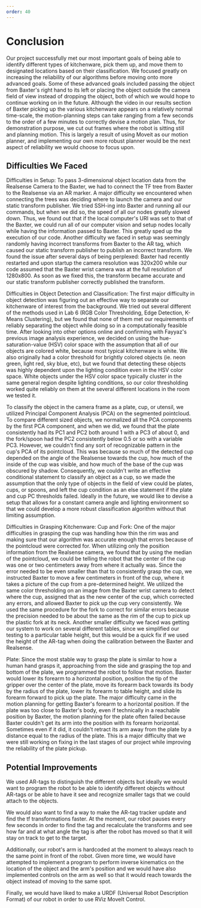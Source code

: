 ```yaml
---
order: 40
---
```


# Conclusion

Our project successfully met our most important goals of being able to identify different types of kitchenware, pick them up, and move them to designated locations based on their classification.  We focused greatly on increasing the reliability of our algorithms before moving onto more advanced goals. Some of these advanced goals included passing the object from Baxter's right hand to its left or placing the object outside the camera field of view instead of dropping the object, both of which we would hope to continue working on in the future. Although the video in our results section of Baxter picking up the various kitchenware appears on a relatively normal time-scale, the motion-planning steps can take ranging from a few seconds to the order of a few minutes to correctly devise a motion plan. Thus, for demonstration purpose, we cut out frames where the robot is sitting still and planning motion. This is largely a result of using Moveit as our motion planner, and implementing our own more robust planner would be the next aspect of reliability we would choose to focus upon.   

## Difficulties We Faced
Difficulties in Setup:
To pass 3-dimensional object location data from the Realsense Camera to the Baxter, we had to connect the TF tree from Baxter to the Realsense via an AR marker. A major difficulty we encountered when connecting the trees was deciding where to launch the camera and our static transform publisher. We tried SSH-ing into Baxter and running all our commands, but when we did so, the speed of all our nodes greatly slowed down. Thus, we found out that if the local computer's URI was set to that of the Baxter, we could run all of our computer vision and setup nodes locally while having the information passed to Baxter. This greatly sped up the execution of our code. Another difficulty we faced in setup was seemingly randomly having incorrect transforms from Baxter to the AR tag, which caused our static transform publisher to publish an incorrect transform. We found the issue after several days of being perplexed: Baxter had recently restarted and upon startup the camera resolution was 320x200 while our code assumed that the Baxter wrist camera was at the full resolution of 1280x800. As soon as we fixed this, the transform became accurate and our static transform publisher correctly published the transform.

Difficulties in Object Detection and Classification:
The first major difficulty in object detection was figuring out an effective way to separate our kitchenware of interest from the background. We tried out several different of the methods used in Lab 6 (RGB Color Thresholding, Edge Detection, K-Means Clustering), but we found that none of them met our requirements of reliably separating the object while doing so in a computationally feasible time. After looking into other options online and confirming with Fayyaz's previous image analysis experience, we decided on using the hue-saturation-value (HSV) color space with the assumption that all of our objects are colored white, because most typical kitchenware is white. We also originally had a color threshold for brightly colored objects (ie. neon green, light red, sky blue, etc), but we found that detecting these objects was highly dependent upon the lighting condition even in the HSV color space. White objects under the HSV color space typically cluster in the same general region despite lighting conditions, so our color thresholding worked quite reliably on them at the several different locations in the room we tested it.

To classify the object in the camera frame as a plate, cup, or utensil, we utilized Principal Component Analysis (PCA) on the segmented pointcloud. To compare different sized objects, we normalized all the PCA components by the first PCA component, and when we did, we found that the plate consistently had its PC1 and PC2 both around 1 with a PC3 of about 0, and the fork/spoon had the PC2 consistently below 0.5 or so with a variable PC3. However, we couldn't find any sort of recognizable pattern in the cup's PCA of its pointcloud. This was because so much of the detected cup depended on the angle of the Realsense towards the cup, how much of the inside of the cup was visible, and how much of the base of the cup was obscured by shadow. Consequently, we couldn't write an effective conditional statement to classify an object as a cup, so we made the assumption that the only type of objects in the field of view could be plates, cups, or spoons, and left the cup condition as an else statement if the plate and cup PC thresholds failed. Ideally in the future, we would like to devise a setup that allows for a constant camera angle and lighting environment so that we could develop a more robust classification algorithm without that limiting assumption.

Difficulties in Grasping Kitchenware:
Cup and Fork: One of the major difficulties in grasping the cup was handling how thin the rim was and making sure that our algorithm was accurate enough that errors because of the pointcloud were corrected for. When utilizing only the position information from the Realsense camera, we found that by using the median of the pointcloud, we could be telling the robot that the center of the cup was one or two centimeters away from where it actually was. Since the error needed to be even smaller than that to consistently grasp the cup, we instructed Baxter to move a few centimeters in front of the cup, where it takes a picture of the cup from a pre-determined height. We utilized the same color thresholding on an image from the Baxter wrist camera to detect where the cup, assigned that as the new center of the cup, which corrected any errors, and allowed Baxter to pick up the cup very consistently. We used the same procedure for the fork to correct for similar errors because the precision needed to be about the same as the rim of the cup to pick up the plastic fork at its neck. Another smaller difficulty we faced was getting our system to work on several different tables, since we simplified our testing to a particular table height, but this would be a quick fix if we used the height of the AR-tag when doing the calibration between the Baxter and Realsense.

Plate: Since the most stable way to grasp the plate is similar to how a human hand grasps it, approaching from the side and grasping the top and bottom of the plate, we programmed the robot to follow that motion. Baxter would lower its forearm to a horizontal position, position the tip of the gripper over the center of the plate, move its forearm back towards its body by the radius of the plate, lower its forearm to table height, and slide its forearm forward to pick up the plate. The major difficulty came in the motion planning for getting Baxter's forearm to a horizontal position. If the plate was too close to Baxter's body, even if technically in a reachable position by Baxter, the motion planning for the plate often failed because Baxter couldn't get its arm into the position with its forearm horizontal. Sometimes even if it did, it couldn't retract its arm away from the plate by a distance equal to the radius of the plate. This is a major difficulty that we were still working on fixing in the last stages of our project while improving the reliability of the plate pickup.

## Potential Improvements

We used AR-tags to distinguish the different objects but ideally we would want to program the robot to be able to identify different objects without AR-tags or be able to have it see and recognize smaller tags that we could attach to the objects.

We would also want to find a way to make the AR-tag tracker update and find the tf transformations faster. At the moment, our robot pauses every few seconds in order to find the tag and recalculate the transforms and see how far and at what angle the tag is after the robot has moved so that it will stay on track to get to the target.

Additionally, our robot's arm is hardcoded at the moment to always reach to the same point in front of the robot. Given more time, we would have attempted to implement a program to perform inverse kinematics on the location of the object and the arm's position and we would have also implemented controls on the arm as well so that it would reach towards the object instead of moving to the same spot. 

Finally, we would have liked to make a URDF (Universal Robot Description Format) of our robot in order to use RViz MoveIt Control.
